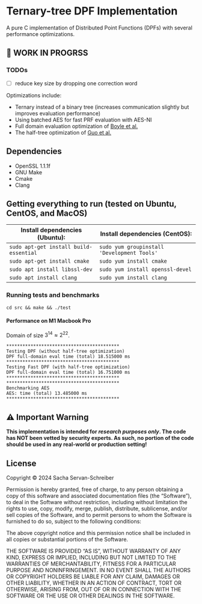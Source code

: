 # Ternary-tree DPF Implementation

A pure C implementation of Distributed Point Functions (DPFs) with several performance optimizations.

## 🚧 WORK IN PROGRSS

### TODOs
- [ ] reduce key size by dropping one correction word

Optimizations include:
- Ternary instead of a binary tree (increases communication slightly but improves evaluation performance)
- Using batched AES for fast PRF evaluation with AES-NI
- Full domain evaluation optimization of [Boyle et al.](https://eprint.iacr.org/2018/707)
- The half-tree optimization of [Guo et al.](https://eprint.iacr.org/2022/1431.pdf)

## Dependencies

- OpenSSL 1.1.1f
- GNU Make
- Cmake
- Clang

## Getting everything to run (tested on Ubuntu, CentOS, and MacOS)

| Install dependencies (Ubuntu):         | Install dependencies (CentOS):              |
| -------------------------------------- | ------------------------------------------- |
| `sudo apt-get install build-essential` | `sudo yum groupinstall 'Development Tools'` |
| `sudo apt-get install cmake`           | `sudo yum install cmake`                    |
| `sudo apt install libssl-dev`          | `sudo yum install openssl-devel`            |
| `sudo apt install clang`               | `sudo yum install clang`                    |

### Running tests and benchmarks

```
cd src && make && ./test
```

#### Performance on M1 Macbook Pro

Domain of size $3^{14} \approx 2^{22}$.

```
******************************************
Testing DPF (without half-tree optimization)
DPF full-domain eval time (total) 18.515000 ms
******************************************
Testing Fast DPF (with half-tree optimization)
DPF full-domain eval time (total) 16.751000 ms
******************************************
******************************************
Benchmarking AES
AES: time (total) 13.485000 ms
******************************************
```

## ⚠️ Important Warning

<b>This implementation is intended for _research purposes only_. The code has NOT been vetted by security experts.
As such, no portion of the code should be used in any real-world or production setting!</b>

## License

Copyright © 2024 Sacha Servan-Schreiber

Permission is hereby granted, free of charge, to any person obtaining a copy of this software and associated documentation files (the “Software”), to deal in the Software without restriction, including without limitation the rights to use, copy, modify, merge, publish, distribute, sublicense, and/or sell copies of the Software, and to permit persons to whom the Software is furnished to do so, subject to the following conditions:

The above copyright notice and this permission notice shall be included in all copies or substantial portions of the Software.

THE SOFTWARE IS PROVIDED “AS IS”, WITHOUT WARRANTY OF ANY KIND, EXPRESS OR IMPLIED, INCLUDING BUT NOT LIMITED TO THE WARRANTIES OF MERCHANTABILITY, FITNESS FOR A PARTICULAR PURPOSE AND NONINFRINGEMENT. IN NO EVENT SHALL THE AUTHORS OR COPYRIGHT HOLDERS BE LIABLE FOR ANY CLAIM, DAMAGES OR OTHER LIABILITY, WHETHER IN AN ACTION OF CONTRACT, TORT OR OTHERWISE, ARISING FROM, OUT OF OR IN CONNECTION WITH THE SOFTWARE OR THE USE OR OTHER DEALINGS IN THE SOFTWARE.
